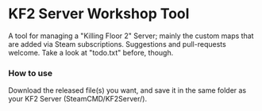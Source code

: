 # KF2 Server Workshop Tool

A tool for managing a "Killing Floor 2" Server; mainly the custom maps that are added via Steam subscriptions.
Suggestions and pull-requests welcome. Take a look at "todo.txt" before, though.

### How to use
Download the released file(s) you want, and save it in the same folder as your KF2 Server (SteamCMD/KF2Server/).
